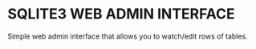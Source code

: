# SQLITE3 WEB ADMIN INTERFACE
Simple web admin interface that allows you to watch/edit rows of tables.
